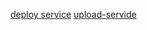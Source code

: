 [deploy service](https://github.com/hrushikesh44/vercel-dep)
[upload-servide](https://github.com/hrushikesh44/vercel-upload)
